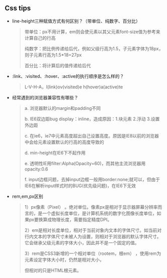 ## Css tips



+ line-height三种赋值方式有何区别？（带单位、纯数字、百分比）

  > 带单位：px不用计算，em则会使元素以其父元素font-size值为参考来计算自己的行高
  >
  > 纯数字：把比例传递给后代，例如父级行高为1.5，子元素字体为18px，则子元素行高为1.5*18=27px
  >
  > 百分比：将计算后的值传递给后代

+ :link、:visited、:hover、:active的执行顺序是怎么样的？

  > L-V-H-A，l(link)ov(visited)e h(hover)a(active)te

+ 经常遇到的浏览器兼容性有哪些？

  > a. 浏览器默认的margin和padding不同
  >
  > b. IE6双边距bug display：inline，造成原因：1.块元素 2.浮动 3.设置外边距
  >
  > c. 在ie6，ie7中元素高度超出自己设置高度。原因是IE8以前的浏览器中会给元素设置默认的行高的高度导致的
  >
  > d. min-height在IE6下不起作用
  >
  > e. 透明性IE用filter:Alpha(Opacity=60)，而其他主流浏览器用 opacity:0.6
  >
  > f. input边框问题，去掉input边框一般用border:none;就可以，但由于IE6在解析input样式时的BUG(优先级问题)，在IE6下无效
+ rem,em,px区别

  > 1）px像素（Pixel） 。绝对单位。像素px是相对于显示器屏幕分辨率而言的，是一个虚拟长度单位，是计算机系统的数字化图像长度单位，如果px要换算成物理长度，需要指定精度DPI。
  >
  > 2）em是相对长度单位，相对于当前对象内文本的字体尺寸。如当前对行内文本的字体尺寸未被人为设置，则相对于浏览器的默认字体尺寸。它会继承父级元素的字体大小，因此并不是一个固定的值。
  >
  > 3）rem是CSS3新增的一个相对单位（rootem，根em） ，使用rem为元素设定字体大小时，仍然是相对大小，
  >
  > 但相对的只是HTML根元素。

